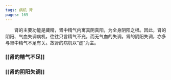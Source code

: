 ```yaml
---
tags: 病机 肾
pages: 165
---
```

&emsp;&emsp;肾的主要功能是藏精，肾中精气内寓真阴真阳，为全身阴阳之根。因此，肾的阴阳、气血失调病机，往往只言精气不充，而无气血的失调。肾的阴阳失调，亦多与肾中精气不足有关。故肾的病机以“虚”为主。

### [[肾的精气不足]]
### [[肾的阴阳失调]]